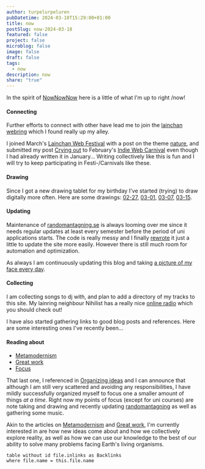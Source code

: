 ```yaml
---
author: turpelurpeluren
pubDatetime: 2024-03-18T15:29:00+01:00
title: now
postSlug: now-2024-03-18
featured: false
project: false
microblog: false
image: false
draft: false
tags:
  - now
description: now
share: "true"
---
```


In the spirit of [NowNowNow](https://nownownow.com/) here is a little of what I'm up to right /now!

#### Connecting

Further efforts to connect with other have lead me to join the [lainchan webring](/posts/lainring) which I found really up my alley.

I joined March's [Lainchan Web Festival](https://newdigitalera.org/special/lainchan-web-festival-march-2024) with a post on the theme [nature](/posts/cradled-by-nature), and submitted my post [Crying out](/posts/crying-out) to February's [Indie Web Carnival](https://manuelmoreale.com/indieweb-carnival-digital-relationships) even though I had already written it in January... Writing collectively like this is fun and I will try to keep participating in Festi-/Carnivals like these.

#### Drawing

Since I got a new drawing tablet for my birthday I've started (trying) to draw digitally more often. Here are some drawings: [02-27](/posts/drawing-2024-02-27), [03-01](/posts/drawing-2024-03-01), [03-07](/posts/drawing-2024-03-07), [03-15](/posts/drawing-2024-03-15).

#### Updating

Maintenance of [randomantagning.se](/posts/randomantagningse) is always looming over me since it needs regular updates at least every semester before the period of uni applications starts. The code is really messy and I finally [rewrote](/posts/random-rewrite) it just a little to update the site more easily. However there is still much room for automation and optimization.

As always I am continuously updating this blog and taking [a picture of my face every day](/posts/potd-webplayer).

#### Collecting

I am collecting songs to dj with, and plan to add a directory of my tracks to this site. My lainring neighbour Nihilist has a really nice [online radio](https://lain.nihilism.network/) which you should check out!

I have also started gathering links to good blog posts and references. Here are some interesting ones I've recently been...

#### Reading about

- [Metamodernism](http://metamoderna.org/the-difference-between-post-and-metamodernism/?lang=en)
- [Great work](https://paulgraham.com/greatwork.html)
- [Focus](https://www.henrikkarlsson.xyz/p/multi-armed-bandit)

That last one, I referenced in [Organizing ideas](/posts/organizing-ideas) and I can announce that although I am still very scattered and avoiding any responsibilities, I have mildly  successfully organized myself to focus one a smaller amount of things *at a time*. Right now my points of focus (except for uni courses) are note taking and drawing and recently updating [randomantagning](/posts/randomantagningse) as well as gathering some music.

Akin to the articles on [Metamodernism](http://metamoderna.org/the-difference-between-post-and-metamodernism/?lang=en) and [Great work](https://paulgraham.com/greatwork.html), I'm currently interested in are how new ideas come about and how we collectively explore reality, as well as how we can use our knowledge to the best of our ability to solve many problems facing Earth's living organisms.

```dataview
table without id file.inlinks as Backlinks
where file.name = this.file.name
```